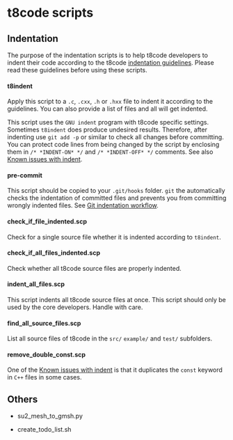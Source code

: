 # t8code scripts

## Indentation

The purpose of the indentation scripts is to help t8code developers to indent their code according to the t8code [indentation guidelines](https://github.com/holke/t8code/wiki/Coding-Guideline#indentation). Please read these guidelines before using these scripts.

#### t8indent

Apply this script to a `.c`, `.cxx`, `.h` or `.hxx` file to indent it according to the guidelines.
You can also provide a list of files and all will get indented.

This script uses the `GNU indent` program with t8code specific settings.
Sometimes `t8indent` does produce undesired results. Therefore, after indenting use `git add -p` or similar to check all changes before committing. You can protect code lines from being changed by the script by enclosing them in `/* *INDENT-ON* */` and `/* *INDENT-OFF* */` comments.
See also [Known issues with indent](https://github.com/holke/t8code/wiki/Known-issues-with-the-indent-script).

#### pre-commit

This script should be copied to your `.git/hooks` folder. `git` the automatically checks the indentation of committed files and prevents you from committing wrongly indented files. See [Git indentation workflow](https://github.com/holke/t8code/wiki/Coding-Guideline#git-indentation-workflow).

#### check_if_file_indented.scp

Check for a single source file whether it is indented according to `t8indent`.

#### check_if_all_files_indented.scp

Check whether all t8code source files are properly indented.

#### indent_all_files.scp

This script indents all t8code source files at once. This script should only be used by the core developers. Handle with care.

#### find_all_source_files.scp

List all source files of t8code in the `src/` `example/` and `test/` subfolders.

#### remove_double_const.scp

One of the [Known issues with indent](https://github.com/holke/t8code/wiki/Known-issues-with-the-indent-script) is that it duplicates the `const` keyword in `C++` files in some cases.

## Others

- su2_mesh_to_gmsh.py

- create_todo_list.sh

